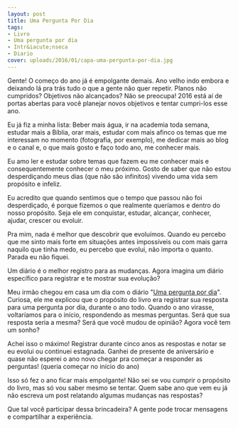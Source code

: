 ```yaml
---
layout: post
title: Uma Pergunta Por Dia
tags:
- Livro
- Uma pergunta por dia
- Intr&iacute;nseca
- Diario
cover: uploads/2016/01/capa-uma-pergunta-por-dia.jpg
---
```


Gente! O come&ccedil;o do ano j&aacute; &eacute; empolgante demais. Ano velho indo embora e deixando l&aacute; pra tr&aacute;s tudo o que a gente n&atilde;o quer repetir. Planos n&atilde;o cumpridos? Objetivos n&atilde;o alcan&ccedil;ados? N&atilde;o se preocupa! 2016 est&aacute; a&iacute; de portas abertas para voc&ecirc; planejar novos objetivos e tentar cumpri-los esse ano.

Eu j&aacute; fiz a minha lista: Beber mais &aacute;gua, ir na academia toda semana, estudar mais a B&iacute;blia, orar mais, estudar com mais afinco os temas que me interessam no momento (fotografia, por exemplo), me dedicar mais ao blog e o canal e, o que mais gosto e fa&ccedil;o todo ano, me conhecer mais.

Eu amo ler e estudar sobre temas que fazem eu me conhecer mais e consequentemente conhecer o meu pr&oacute;ximo. Gosto de saber que n&atilde;o estou desperdi&ccedil;ando meus dias (que n&atilde;o s&atilde;o infinitos) vivendo uma vida sem prop&oacute;sito e infeliz.

Eu acredito que quando sentimos que o tempo que passou n&atilde;o foi desperdi&ccedil;ado, &eacute; porque fizemos o que realmente quer&iacute;amos e dentro do nosso prop&oacute;sito. Seja ele em conquistar, estudar, alcan&ccedil;ar, conhecer, ajudar, crescer ou evoluir.

Pra mim, nada &eacute; melhor que descobrir que evolu&iacute;mos. Quando eu percebo que me sinto mais forte em situa&ccedil;&otilde;es antes imposs&iacute;veis ou com mais garra naquilo que tinha medo, eu percebo que evolui, n&atilde;o importa o quanto. Parada eu n&atilde;o fiquei.

Um di&aacute;rio &eacute; o melhor registro para as mudan&ccedil;as. Agora imagina um di&aacute;rio espec&iacute;fico para registrar e te mostrar sua evolu&ccedil;&atilde;o?

Meu irm&atilde;o chegou em casa um dia com o di&aacute;rio "<a href="http://www.intrinseca.com.br/livro/578/">Uma pergunta por dia</a>". Curiosa, ele me explicou que o prop&oacute;sito do livro era registrar sua resposta para uma pergunta por dia, durante o ano todo. Quando o ano virasse, voltar&iacute;amos para o in&iacute;cio, respondendo as mesmas perguntas. Ser&aacute; que sua resposta seria a mesma? Ser&aacute; que voc&ecirc; mudou de opini&atilde;o? Agora voc&ecirc; tem um sonho?

Achei isso o m&aacute;ximo! Registrar durante cinco anos as respostas e notar se eu evolui ou continuei estagnada. Ganhei de presente de anivers&aacute;rio e quase n&atilde;o esperei o ano novo chegar pra come&ccedil;ar a responder as perguntas! (queria come&ccedil;ar no in&iacute;cio do ano)

Isso s&oacute; fez o ano ficar mais empolgante! N&atilde;o sei se vou cumprir o prop&oacute;sito do livro, mas s&oacute; vou saber mesmo se tentar. Quem sabe ano que vem eu j&aacute; n&atilde;o escreva um post relatando algumas mudan&ccedil;as nas respostas?

Que tal voc&ecirc; participar dessa brincadeira? A gente pode trocar mensagens e compartilhar a experi&ecirc;ncia.
